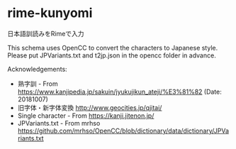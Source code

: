 # rime-kunyomi

日本語訓読みをRimeで入力

This schema uses OpenCC to convert the characters to Japanese style. Please put JPVariants.txt and t2jp.json in the opencc folder in advance.

Acknowledgements:

* 熟字訓 - From https://www.kanjipedia.jp/sakuin/jyukujikun_ateji/%E3%81%82 (Date: 20181007)
* 旧字体・新字体変換 http://www.geocities.jp/qjitai/
* Single character - From https://kanji.jitenon.jp/
* JPVariants.txt - From mrhso https://github.com/mrhso/OpenCC/blob/dictionary/data/dictionary/JPVariants.txt
